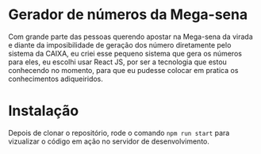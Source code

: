 # Gerador de números da Mega-sena

Com grande parte das pessoas querendo apostar na Mega-sena da virada e diante da imposibilidade de geração dos número diretamente pelo sistema da CAIXA, eu criei esse pequeno sistema que gera os números para eles, eu escolhi usar React JS, por ser a tecnologia que estou conhecendo no momento, para que eu pudesse colocar em pratica os conhecimentos adiqueiridos.

# Instalação

Depois de clonar o repositório, rode o comando `npm run start` para vizualizar o código em ação no servidor de desenvolvimento.